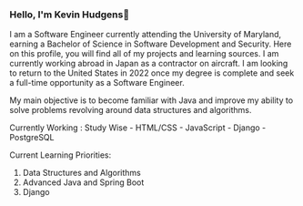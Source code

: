 ### Hello, I'm Kevin Hudgens👋

I am a Software Engineer currently attending the University of Maryland, earning a Bachelor of Science in Software Development and Security. Here on this profile, you will find all of my projects and learning sources. I am currently working abroad in Japan as a contractor on aircraft. I am looking to return to the United States in 2022 once my degree is complete and seek a full-time opportunity as a Software Engineer. 

My main objective is to become familiar with Java and improve my ability to solve problems revolving around data structures and algorithms.

Currently Working : Study Wise 
        - HTML/CSS
        - JavaScript
        - Django
        - PostgreSQL
        
Current Learning Priorities:
1. Data Structures and Algorithms
2. Advanced Java and Spring Boot
3. Django
